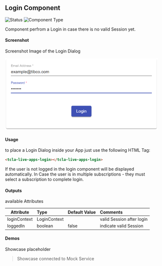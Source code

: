 ## Login Component

![Status][draft] ![Component Type][top] <!--Component Meta {"created_by":"JS", "reviewed_by":"JG", "last_modified_by":"JS", "comment":"init"} Component Meta -->

Component perfrom a Login in case there is no valid Session yet.

#### Screenshot
Screenshot Image of the Login Dialog

![alt-text](Login.png "Image")

#### Usage
to place a Login Dialog inside your App just use the following HTML Tag:

```html
<tcla-live-apps-login></tcla-live-apps-login>
```

If the user is not logged in the login component will be displayed automatically.
In Case the user is in multiple subscriptions - they must select a subscription to complete login.

#### Outputs
available Attributes

| Attribute       | Type            | Default Value | Comments                  |
| --------------- |:--------------- |:------------- |:------------------------- |
| loginContext    | LoginContext    |               | valid Session after login |
| loggedIn        | boolean         | false         | indicate valid Session    |

#### Demos
Showcase placeholder

<tcla-live-apps-login></tcla-live-apps-login>
<script type="text/javascript" src="http://host/cust-component/cust-element.js"></script>

> Showcase connected to Mock Service

[auto]: https://img.shields.io/badge/Status-auto%20generated-lightgrey.svg?style=flat "auto generated"
[manually]: https://img.shields.io/badge/Status-manually%20created-yellow.svg?style=flat "manually created"
[draft]: https://img.shields.io/badge/Status-draft-red.svg?style=flat "draft"
[review]: https://img.shields.io/badge/Status-need%20review-yellowgreen.svg?style=flat "need review"
[review done]: https://img.shields.io/badge/Status-review%20done-green.svg?style=flat "review done"
[finalized]: https://img.shields.io/badge/Status-finalized-brightgreen.svg?style=flat "finalized"

[top]: https://img.shields.io/badge/Component%20Type-Top-blue.svg?style=flat "top Component"
[major]: https://img.shields.io/badge/Component%20Type-major%20Component-blue.svg?style=flat "major Component"
[minor]: https://img.shields.io/badge/Component%20Type-minor%20Component-blue.svg?style=flat "minor Component"
